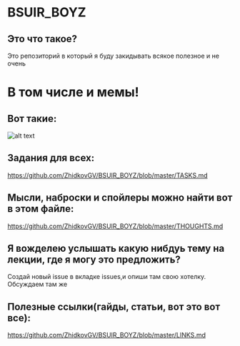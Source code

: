 # BSUIR_BOYZ
## Это что такое?<br>  
Это репозиторий в который я буду закидывать всякое полезное и не очень <br>
# В том числе и мемы!<br>
## Вот такие:  <br>
![alt text](http://varabei.com/bsuir-tech-week/images/iceberg_2.jpg) 
## Задания для всех: 
  https://github.com/ZhidkovGV/BSUIR_BOYZ/blob/master/TASKS.md  
## Мысли, наброски и спойлеры можно найти вот в этом файле:<br>
  https://github.com/ZhidkovGV/BSUIR_BOYZ/blob/master/THOUGHTS.md
## Я вожделею услышать какую нибдуь тему на лекции, где я могу это предложить?<br>
  Создай новый issue в вкладке issues,и опиши там свою хотелку. Обсуждаем там же  
## Полезные ссылки(гайды, статьи, вот это вот все):
https://github.com/ZhidkovGV/BSUIR_BOYZ/blob/master/LINKS.md
